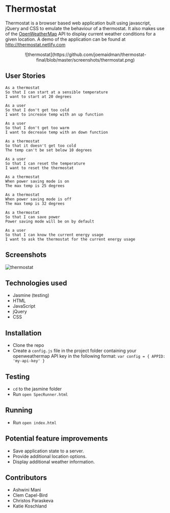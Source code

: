Thermostat
======
Thermostat is a browser based web application built using javascript, jQuery and CSS to emulate the behaviour of a thermostat. It also makes use of the <a href="https://openweathermap.org/">OpenWeatherMap</a> API to display current weather conditions for a given location. A demo of the application can be found at http://thermostat.netlify.com
<p align="center">
![thermostat](https://github.com/joemaidman/thermostat-final/blob/master/screenshots/thermostat.png)
</p>

## User Stories
```
As a thermostat
So that I can start at a sensible temperature
I want to start at 20 degrees

As a user
So that I don't get too cold
I want to increase temp with an up function

As a user
So that I don't get too warm
I want to decrease temp with an down function

As a thermostat
So that it doesn't get too cold
The temp can't be set below 10 degrees

As a user
So that I can reset the temperature
I want to reset the thermostat

As a thermostat
When power saving mode is on
The max temp is 25 degrees

As a thermostat
When power saving mode is off
The max temp is 32 degrees

As a thermostat
So that I can save power
Power saving mode will be on by default

As a user
So that I can know the current energy usage
I want to ask the thermostat for the current energy usage
```
## Screenshots
![thermostat](https://github.com/joemaidman/thermostat-final/blob/master/screenshots/homepage.png)

## Technologies used
- Jasmine (testing)
- HTML
- JavaScript
- jQuery
- CSS

## Installation
- Clone the repo
- Create a `config.js` file in the project folder containing your openweathermap API key in the following format:
`var config = {
  APPID: 'my-api-key'
}`

## Testing
- `cd` to the jasmine folder
- Run `open SpecRunner.html`

## Running
- Run `open index.html`

## Potential feature improvements
* Save application state to a server.
* Provide additional location options.
* Display additional weather information.

## Contributors
 - Ashwini Mani
 - Clem Capel-Bird
 - Christos Paraskeva
 - Katie Koschland
